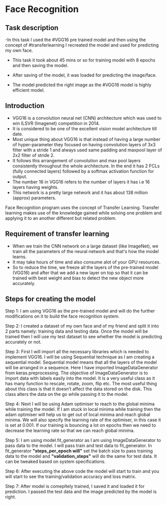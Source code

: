 # Face Recognition

## Task description 
-In this task I used the #VGG16 pre trained model and then using the concept of #transferlearning I recreated the model and used for predicting my own face.

- This task it took about 45 mins or so for training model with 8 epochs and then saving the model.

- After saving of the model, it was loaded for predicting the image/face.

- The model predicted the right image as the #VGG16 model is highly efficient model.

## Introduction
- VGG16 is a convolution neural net (CNN) architecture which was used to win ILSVR (Imagenet) competition in 2014. 
- It is considered to be one of the excellent vision model architecture till date. 
- Most unique thing about VGG16 is that instead of having a large number of hyper-parameter they focused on having convolution layers of 3x3 filter with a stride 1 and always used same padding and maxpool layer of 2x2 filter of stride 2. 
- It follows this arrangement of convolution and max pool layers consistently throughout the whole architecture. In the end it has 2 FCLs (fully connected layers) followed by a softmax activation function for output. 
- The number 16 in VGG16 refers to the number of layers it has i.e 16 layers having weights. 
- This network is a pretty large network and it has about 138 million (approx) parameters.

Face Recognition program uses the concept of Transfer Learning. Transfer learning makes use of the knowledge gained while solving one problem and applying it to an another different but related problem.

## Requirement of transfer learning
- When we train the CNN network on a large dataset (like ImageNet), we train all the parameters of the neural network and that's how the model learns. 
- It may take hours of time and also consume alot of your GPU resources.
- So to reduce the time, we freeze all the layers of the pre-trained model (VGG16) and after that we add a new layer on top so that it can be trained with best weight and bias to detect the new object more accurately.

## Steps for creating the model
Step 1: I am using VGG16 as the pre-trained model and will do the further modifications on it to build the face recognition system.

Step 2: I created a dataset of my own face and of my friend and split it into 2 parts namely: training data and testing data. Once the model will be trained then I will use my test dataset to see whether the model is predicting accurately or not.

Step 3: First I will import all the necessary libraries which is needed to implement VGG16. I will be using Sequential technique as I am creating a sequential model. 
Sequential model means that all the layers of the model will be arranged in a sequence. 
Here I have imported ImageDataGenerator from keras.preprocessing. The objective of ImageDataGenerator is to import data with labels easily into the model. 
It is a very useful class as it has many function to rescale, rotate, zoom, flip etc. The most useful thing about this class is that it doesn’t affect the data stored on the disk. This class alters the data on the go while passing it to the model.

Step 4: Next I will be using Adam optimiser to reach to the global minima while training the model. 
If I am stuck in local minima while training then the adam optimiser will help us to get out of local minima and reach global minima. 
We will also specify the learning rate of the optimiser, in this case it is set at 0.001. 
If our training is bouncing a lot on epochs then we need to decrease the learning rate so that we can reach global minima.

Step 5: I am using model.fit_generator as I am using ImageDataGenerator to pass data to the model. I will pass train and test data to fit_generator. 
In fit_generator **"steps_per_epoch will"** set the batch size to pass training data to the model and **"validation_steps"** will do the same for test data. It can be tweaked based on system specifications.

Step 6: After executing the above code the model will start to train and you will start to see the training/validation accuracy and loss matrix.

Step 7: After model is comepltely trained, I saved it and loaded it for prediction. I passed the test data and the image predicted by the model is right.

